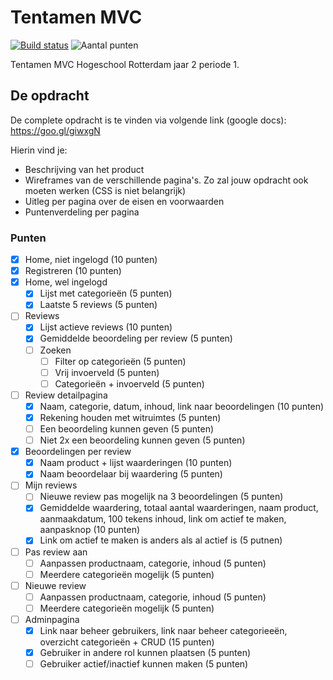 ﻿# Tentamen MVC
[![Build status](https://img.shields.io/appveyor/ci/bartlangelaan/tentamen.svg)](https://ci.appveyor.com/project/BartLangelaan/tentamen)
![Aantal punten](https://img.shields.io/badge/aantal%20punten-110%2F95-green.svg)

Tentamen MVC Hogeschool Rotterdam jaar 2 periode 1.

## De opdracht
De complete opdracht is te vinden via volgende link (google docs): https://goo.gl/giwxgN

Hierin vind je:

- Beschrijving van het product
- Wireframes van de verschillende pagina's. Zo zal jouw opdracht ook moeten werken (CSS is niet belangrijk)
- Uitleg per pagina over de eisen en voorwaarden
- Puntenverdeling per pagina

### Punten

- [x] Home, niet ingelogd (10 punten)
- [x] Registreren (10 punten)
- [x] Home, wel ingelogd
  - [x] Lijst met categorieën (5 punten)
  - [x] Laatste 5 reviews (5 punten)
- [ ] Reviews
  - [x] Lijst actieve reviews (10 punten)
  - [x] Gemiddelde beoordeling per review (5 punten)
  - [ ] Zoeken
    - [ ] Filter op categorieën (5 punten)
    - [ ] Vrij invoerveld (5 punten)
    - [ ] Categorieën + invoerveld (5 punten)
- [ ] Review detailpagina
  - [x] Naam, categorie, datum, inhoud, link naar beoordelingen (10 punten)
  - [x] Rekening houden met witruimtes (5 punten)
  - [ ] Een beoordeling kunnen geven (5 punten)
  - [ ] Niet 2x een beoordeling kunnen geven (5 punten)
- [x] Beoordelingen per review
  - [x] Naam product + lijst waarderingen (10 punten)
  - [x] Naam beoordelaar bij waardering (5 punten)
- [ ] Mijn reviews
  - [ ] Nieuwe review pas mogelijk na 3 beoordelingen (5 punten)
  - [x] Gemiddelde waardering, totaal aantal waarderingen, naam product, aanmaakdatum, 100 tekens inhoud, link om actief te maken, aanpasknop (10 punten)
  - [x] Link om actief te maken is anders als al actief is (5 putnen)
- [ ] Pas review aan
  - [ ] Aanpassen productnaam, categorie, inhoud (5 punten)
  - [ ] Meerdere categorieën mogelijk (5 punten)
- [ ] Nieuwe review
  - [ ] Aanpassen productnaam, categorie, inhoud (5 punten)
  - [ ] Meerdere categorieën mogelijk (5 punten)
- [ ] Adminpagina
  - [x] Link naar beheer gebruikers, link naar beheer categorieeën, overzicht categorieën + CRUD (15 punten)
  - [x] Gebruiker in andere rol kunnen plaatsen (5 punten)
  - [ ] Gebruiker actief/inactief kunnen maken (5 punten)
